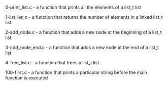 0-print_list.c - a function that prints all the elements of a list_t list

1-list_len.c - a function that returns the number of elements in a linked list_t list

2-add_node.c - a function that adds a new node at the beginning of a list_t list

3-add_node_end.c - a function that adds a new node at the end of a list_t list

4-free_list.c - a function that frees a list_t list

100-first.c - a function that prints a particular string before the main function is executed